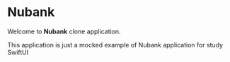 # Nubank

Welcome to **Nubank** clone application.

This application is just a mocked example of Nubank application for study SwiftUI
